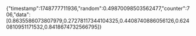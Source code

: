 {"timestamp":1748777711936,"random":0.49870098503562477,"counter":706,"data":[0.8635586073807979,0.27278117344104325,0.4408740886056126,0.6240810951171532,0.8418674732566795]}
